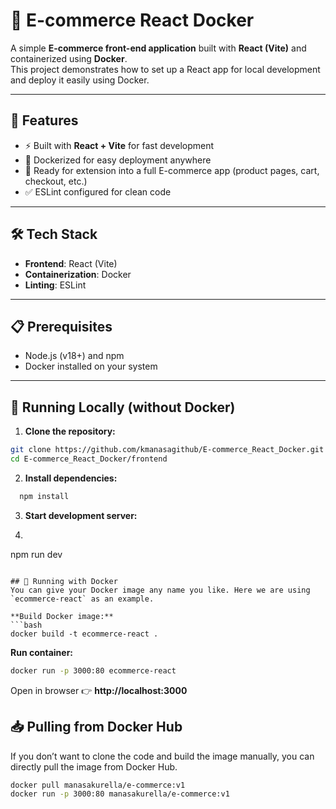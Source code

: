 # 🛒 E-commerce React Docker

A simple **E-commerce front-end application** built with **React (Vite)** and containerized using **Docker**.  
This project demonstrates how to set up a React app for local development and deploy it easily using Docker.

---

## 🚀 Features
- ⚡ Built with **React + Vite** for fast development  
- 🐳 Dockerized for easy deployment anywhere  
- 🎨 Ready for extension into a full E-commerce app (product pages, cart, checkout, etc.)  
- ✅ ESLint configured for clean code  

---

## 🛠️ Tech Stack
- **Frontend**: React (Vite)  
- **Containerization**: Docker  
- **Linting**: ESLint  

---

## 📋 Prerequisites
- Node.js (v18+) and npm  
- Docker installed on your system  

---
 
## 🔧 Running Locally (without Docker)

1. **Clone the repository:**
```bash
git clone https://github.com/kmanasagithub/E-commerce_React_Docker.git
cd E-commerce_React_Docker/frontend
```
2. **Install dependencies:**
 ```bash
   npm install
   ```
3. **Start development server:**
4.  ```bash
   npm run dev
  ```

## 🐳 Running with Docker
You can give your Docker image any name you like. Here we are using `ecommerce-react` as an example.

**Build Docker image:**
```bash
docker build -t ecommerce-react .
```

**Run container:**
```bash
docker run -p 3000:80 ecommerce-react
```

Open in browser 👉 **http://localhost:3000**


## 📥 Pulling from Docker Hub
If you don’t want to clone the code and build the image manually, you can directly pull the image from Docker Hub.  
```bash
docker pull manasakurella/e-commerce:v1
docker run -p 3000:80 manasakurella/e-commerce:v1
```

